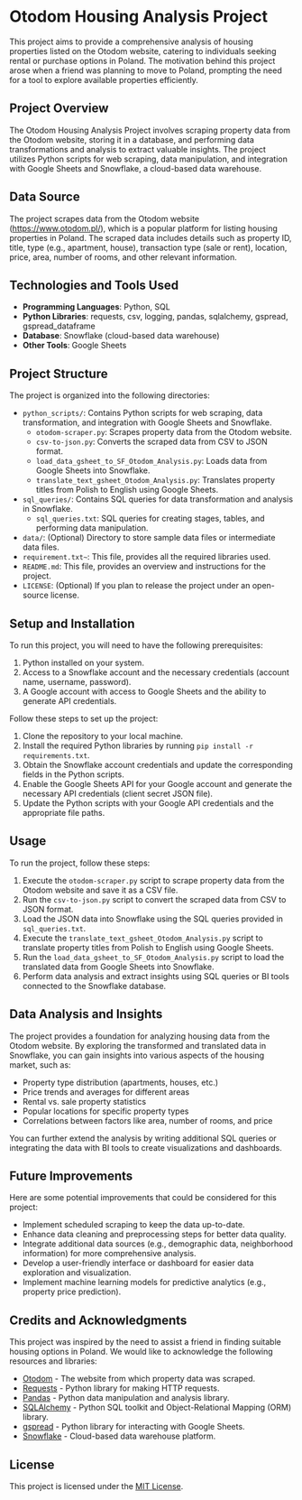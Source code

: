 # Otodom Housing Analysis Project

This project aims to provide a comprehensive analysis of housing properties listed on the Otodom website, catering to individuals seeking rental or purchase options in Poland. The motivation behind this project arose when a friend was planning to move to Poland, prompting the need for a tool to explore available properties efficiently.

## Project Overview

The Otodom Housing Analysis Project involves scraping property data from the Otodom website, storing it in a database, and performing data transformations and analysis to extract valuable insights. The project utilizes Python scripts for web scraping, data manipulation, and integration with Google Sheets and Snowflake, a cloud-based data warehouse.

## Data Source

The project scrapes data from the Otodom website (https://www.otodom.pl/), which is a popular platform for listing housing properties in Poland. The scraped data includes details such as property ID, title, type (e.g., apartment, house), transaction type (sale or rent), location, price, area, number of rooms, and other relevant information.

## Technologies and Tools Used

- **Programming Languages**: Python, SQL
- **Python Libraries**: requests, csv, logging, pandas, sqlalchemy, gspread, gspread_dataframe
- **Database**: Snowflake (cloud-based data warehouse)
- **Other Tools**: Google Sheets

## Project Structure

The project is organized into the following directories:

- `python_scripts/`: Contains Python scripts for web scraping, data transformation, and integration with Google Sheets and Snowflake.
  - `otodom-scraper.py`: Scrapes property data from the Otodom website.
  - `csv-to-json.py`: Converts the scraped data from CSV to JSON format.
  - `load_data_gsheet_to_SF_Otodom_Analysis.py`: Loads data from Google Sheets into Snowflake.
  - `translate_text_gsheet_Otodom_Analysis.py`: Translates property titles from Polish to English using Google Sheets.
- `sql_queries/`: Contains SQL queries for data transformation and analysis in Snowflake.
  - `sql_queries.txt`: SQL queries for creating stages, tables, and performing data manipulation.
- `data/`: (Optional) Directory to store sample data files or intermediate data files.
- `requirement.txt~`: This file, provides all the required libraries used. 
- `README.md`: This file, provides an overview and instructions for the project.
- `LICENSE`: (Optional) If you plan to release the project under an open-source license.

## Setup and Installation

To run this project, you will need to have the following prerequisites:

1. Python installed on your system.
2. Access to a Snowflake account and the necessary credentials (account name, username, password).
3. A Google account with access to Google Sheets and the ability to generate API credentials.

Follow these steps to set up the project:

1. Clone the repository to your local machine.
2. Install the required Python libraries by running `pip install -r requirements.txt`.
3. Obtain the Snowflake account credentials and update the corresponding fields in the Python scripts.
4. Enable the Google Sheets API for your Google account and generate the necessary API credentials (client secret JSON file).
5. Update the Python scripts with your Google API credentials and the appropriate file paths.

## Usage

To run the project, follow these steps:

1. Execute the `otodom-scraper.py` script to scrape property data from the Otodom website and save it as a CSV file.
2. Run the `csv-to-json.py` script to convert the scraped data from CSV to JSON format.
3. Load the JSON data into Snowflake using the SQL queries provided in `sql_queries.txt`.
4. Execute the `translate_text_gsheet_Otodom_Analysis.py` script to translate property titles from Polish to English using Google Sheets.
5. Run the `load_data_gsheet_to_SF_Otodom_Analysis.py` script to load the translated data from Google Sheets into Snowflake.
6. Perform data analysis and extract insights using SQL queries or BI tools connected to the Snowflake database.

## Data Analysis and Insights

The project provides a foundation for analyzing housing data from the Otodom website. By exploring the transformed and translated data in Snowflake, you can gain insights into various aspects of the housing market, such as:

- Property type distribution (apartments, houses, etc.)
- Price trends and averages for different areas
- Rental vs. sale property statistics
- Popular locations for specific property types
- Correlations between factors like area, number of rooms, and price

You can further extend the analysis by writing additional SQL queries or integrating the data with BI tools to create visualizations and dashboards.

## Future Improvements

Here are some potential improvements that could be considered for this project:

- Implement scheduled scraping to keep the data up-to-date.
- Enhance data cleaning and preprocessing steps for better data quality.
- Integrate additional data sources (e.g., demographic data, neighborhood information) for more comprehensive analysis.
- Develop a user-friendly interface or dashboard for easier data exploration and visualization.
- Implement machine learning models for predictive analytics (e.g., property price prediction).

## Credits and Acknowledgments

This project was inspired by the need to assist a friend in finding suitable housing options in Poland. We would like to acknowledge the following resources and libraries:

- [Otodom](https://www.otodom.pl/) - The website from which property data was scraped.
- [Requests](https://requests.readthedocs.io/en/latest/) - Python library for making HTTP requests.
- [Pandas](https://pandas.pydata.org/) - Python data manipulation and analysis library.
- [SQLAlchemy](https://www.sqlalchemy.org/) - Python SQL toolkit and Object-Relational Mapping (ORM) library.
- [gspread](https://gspread.readthedocs.io/en/latest/) - Python library for interacting with Google Sheets.
- [Snowflake](https://www.snowflake.com/) - Cloud-based data warehouse platform.

## License

This project is licensed under the [MIT License](LICENSE).
